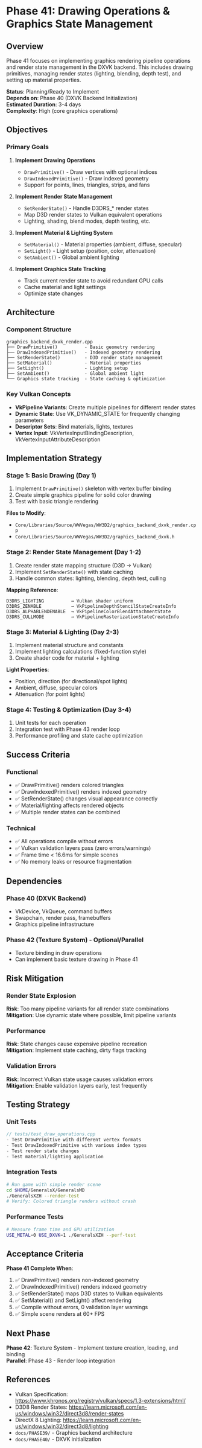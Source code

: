 # Phase 41: Drawing Operations & Graphics State Management

## Overview

Phase 41 focuses on implementing graphics rendering pipeline operations and render state management in the DXVK backend. This includes drawing primitives, managing render states (lighting, blending, depth test), and setting up material properties.

**Status**: Planning/Ready to Implement  
**Depends on**: Phase 40 (DXVK Backend Initialization)  
**Estimated Duration**: 3-4 days  
**Complexity**: High (core graphics operations)

## Objectives

### Primary Goals

1. **Implement Drawing Operations**
   - `DrawPrimitive()` - Draw vertices with optional indices
   - `DrawIndexedPrimitive()` - Draw indexed geometry
   - Support for points, lines, triangles, strips, and fans

2. **Implement Render State Management**
   - `SetRenderState()` - Handle D3DRS_* render states
   - Map D3D render states to Vulkan equivalent operations
   - Lighting, shading, blend modes, depth testing, etc.

3. **Implement Material & Lighting System**
   - `SetMaterial()` - Material properties (ambient, diffuse, specular)
   - `SetLight()` - Light setup (position, color, attenuation)
   - `SetAmbient()` - Global ambient lighting

4. **Implement Graphics State Tracking**
   - Track current render state to avoid redundant GPU calls
   - Cache material and light settings
   - Optimize state changes

## Architecture

### Component Structure

```
graphics_backend_dxvk_render.cpp
├── DrawPrimitive()          - Basic geometry rendering
├── DrawIndexedPrimitive()   - Indexed geometry rendering
├── SetRenderState()         - D3D render state management
├── SetMaterial()            - Material properties
├── SetLight()               - Lighting setup
├── SetAmbient()             - Global ambient light
└── Graphics state tracking  - State caching & optimization
```

### Key Vulkan Concepts

- **VkPipeline Variants**: Create multiple pipelines for different render states
- **Dynamic State**: Use VK_DYNAMIC_STATE for frequently changing parameters
- **Descriptor Sets**: Bind materials, lights, textures
- **Vertex Input**: VkVertexInputBindingDescription, VkVertexInputAttributeDescription

## Implementation Strategy

### Stage 1: Basic Drawing (Day 1)

1. Implement `DrawPrimitive()` skeleton with vertex buffer binding
2. Create simple graphics pipeline for solid color drawing
3. Test with basic triangle rendering

**Files to Modify**:
- `Core/Libraries/Source/WWVegas/WW3D2/graphics_backend_dxvk_render.cpp`
- `Core/Libraries/Source/WWVegas/WW3D2/graphics_backend_dxvk.h`

### Stage 2: Render State Management (Day 1-2)

1. Create render state mapping structure (D3D → Vulkan)
2. Implement `SetRenderState()` with state caching
3. Handle common states: lighting, blending, depth test, culling

**Mapping Reference**:
```
D3DRS_LIGHTING          → Vulkan shader uniform
D3DRS_ZENABLE           → VkPipelineDepthStencilStateCreateInfo
D3DRS_ALPHABLENDENABLE  → VkPipelineColorBlendAttachmentState
D3DRS_CULLMODE          → VkPipelineRasterizationStateCreateInfo
```

### Stage 3: Material & Lighting (Day 2-3)

1. Implement material structure and constants
2. Implement lighting calculations (fixed-function style)
3. Create shader code for material + lighting

**Light Properties**:
- Position, direction (for directional/spot lights)
- Ambient, diffuse, specular colors
- Attenuation (for point lights)

### Stage 4: Testing & Optimization (Day 3-4)

1. Unit tests for each operation
2. Integration test with Phase 43 render loop
3. Performance profiling and state cache optimization

## Success Criteria

### Functional

- ✅ DrawPrimitive() renders colored triangles
- ✅ DrawIndexedPrimitive() renders indexed geometry
- ✅ SetRenderState() changes visual appearance correctly
- ✅ Material/lighting affects rendered objects
- ✅ Multiple render states can be combined

### Technical

- ✅ All operations compile without errors
- ✅ Vulkan validation layers pass (zero errors/warnings)
- ✅ Frame time < 16.6ms for simple scenes
- ✅ No memory leaks or resource fragmentation

## Dependencies

### Phase 40 (DXVK Backend)
- VkDevice, VkQueue, command buffers
- Swapchain, render pass, framebuffers
- Graphics pipeline infrastructure

### Phase 42 (Texture System) - Optional/Parallel
- Texture binding in draw operations
- Can implement basic texture drawing in Phase 41

## Risk Mitigation

### Render State Explosion
**Risk**: Too many pipeline variants for all render state combinations  
**Mitigation**: Use dynamic state where possible, limit pipeline variants

### Performance
**Risk**: State changes cause expensive pipeline recreation  
**Mitigation**: Implement state caching, dirty flags tracking

### Validation Errors
**Risk**: Incorrect Vulkan state usage causes validation errors  
**Mitigation**: Enable validation layers early, test frequently

## Testing Strategy

### Unit Tests
```cpp
// tests/test_draw_operations.cpp
- Test DrawPrimitive with different vertex formats
- Test DrawIndexedPrimitive with various index types
- Test render state changes
- Test material/lighting application
```

### Integration Tests
```bash
# Run game with simple render scene
cd $HOME/GeneralsX/GeneralsMD
./GeneralsXZH --render-test
# Verify: Colored triangle renders without crash
```

### Performance Tests
```bash
# Measure frame time and GPU utilization
USE_METAL=0 USE_DXVK=1 ./GeneralsXZH --perf-test
```

## Acceptance Criteria

**Phase 41 Complete When**:

1. ✅ DrawPrimitive() renders non-indexed geometry
2. ✅ DrawIndexedPrimitive() renders indexed geometry
3. ✅ SetRenderState() maps D3D states to Vulkan equivalents
4. ✅ SetMaterial() and SetLight() affect rendering
5. ✅ Compile without errors, 0 validation layer warnings
6. ✅ Simple scene renders at 60+ FPS

## Next Phase

**Phase 42**: Texture System - Implement texture creation, loading, and binding  
**Parallel**: Phase 43 - Render loop integration

## References

- Vulkan Specification: https://www.khronos.org/registry/vulkan/specs/1.3-extensions/html/
- D3D8 Render States: https://learn.microsoft.com/en-us/windows/win32/direct3d8/render-states
- DirectX 8 Lighting: https://learn.microsoft.com/en-us/windows/win32/direct3d8/lighting
- `docs/PHASE39/` - Graphics backend architecture
- `docs/PHASE40/` - DXVK initialization
